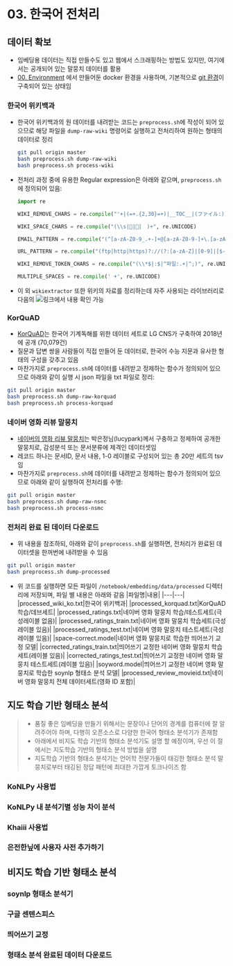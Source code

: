 # 03. 한국어 전처리

## 데이터 확보

- 임베딩용 데이터는 직접 만들수도 있고 웹에서 스크래핑하는 방법도 있지만, 여기에서는 공개되어 있는 말뭉치 데이터를 활용
- [00. Environment](00.%20Environment.md) 에서 만들어둔 docker 환경을 사용하며, 기본적으로 [git 환경](https://github.com/ratsgo/embedding.git)이 구축되어 있는 상태임

### 한국어 위키백과

- 한국어 위키백과의 원 데이터를 내려받는 코드는 `preprocess.sh`에 작성이 되어 있으므로 해당 파일을 `dump-raw-wiki` 명령어로 실행하고 전처리하여 원하는 형태의 데이터로 정리 

  ```bash
  git pull origin master
  bash preprocess.sh dump-raw-wiki
  bash preprocess.sh process-wiki
  ```

- 전처리 과정 중에 유용한 Regular expression은 아래와 같으며, `preprocess.sh`에 정의되어 있음:

  ```python
  import re
  
  WIKI_REMOVE_CHARS = re.compile("'+|(=+.{2,30}=+)|__TOC__|(ファイル:).+|:(en|de|it|fr|es|kr|zh|no|fi):|\n", re.UNICODE)
  
  WIKI_SPACE_CHARS = re.compile("(\\s|゙|゚|　)+", re.UNICODE)
  
  EMAIL_PATTERN = re.compile("(^[a-zA-Z0-9_.+-]+@[a-zA-Z0-9-]+\.[a-zA-Z0-9-.]+$)", re.UNICODE)
  
  URL_PATTERN = re.compile("(ftp|http|https)?://(?:[a-zA-Z]|[0-9]|[$-_@.&+]|[!*\(\),]|(?:%[0-9a-fA-F][0-9a-fA-F]))+", re.UNICODE)
  
  WIKI_REMOVE_TOKEN_CHARS = re.compile("(\\*$|:$|^파일:.+|^;)", re.UNICODE)
  
  MULTIPLE_SPACES = re.compile(' +', re.UNICODE)
  ```

- 이 외 `wikiextractor` 또한 위키의 자료를 정리하는데 자주 사용되는 라이브러리로 다음의 ![링크](https://github.com/attardi/wikiextractor)에서 내용 확인 가능 

### KorQuAD
- [KorQuAD](https://korquad.gihub.io)는 한국어 기계독해를 위한 데이터 세트로 LG CNS가 구축하여 2018년에 공개 (70,079건)
- 질문과 답변 쌍을 사람들이 직접 만들어 둔 데이터로, 한국어 수능 지문과 유사한 형태의 구성을 갖추고 있음
- 마찬가지로 `preprocess.sh`에 데이터를 내려받고 정제하는 함수가 정의되어 있으므로 아래와 같이 실행 시 json 파일을 txt 파일로 정리:
```bash
git pull origin master
bash preprocess.sh dump-raw-korquad
bash preprocess.sh process-korquad
```

### 네이버 영화 리뷰 말뭉치
- [네이버의 영화 리뷰 말뭉치](https://github.com/e9t/nsmc)는 박은정님(lucypark)께서 구충하고 정제하여 공개한 말뭉치로, 감성분석 또는 문서분류에 제격인 데이터셋임
- 레코드 하나는 문서ID, 문서 내용, 1-0 레이블로 구성되어 있는 총 20만 세트의 tsv임
- 마찬가지로 `preprocess.sh`에 데이터를 내려받고 정제하는 함수가 정의되어 있으므로 아래와 같이 실행하여 전처리를 수행:
```bash
git pull origin master
bash preprocess.sh dump-raw-nsmc
bash preprocess.sh process-nsmc
```

### 전처리 완료 된 데이터 다운로드
- 위 내용을 참조하되, 아래와 같이 `preprocess.sh`를 실행하면, 전처리가 완료된 데이터셋을 한꺼번에 내려받을 수 있음
```bash
git pull origin master
bash preprocess.sh dump-processed
```
- 위 코드를 실행하면 모든 파일이 `/notebook/embedding/data/processed` 디렉터리에 저장되며, 파일 별 내용은 아래와 같음
  |파일명|내용|
  |---|---|
  |processed_wiki_ko.txt|한국어 위키백과|
  |processed_korquad.txt|KorQuAD 학습/데브세트|
  |processed_ratings.txt|네이버 영화 말뭉치 학습/테스트세트(극성레이블 없음)|
  |processed_ratings_train.txt|네이버 영화 말뭉치 학습세트(극성레이블 있음)|
  |processed_ratings_test.txt|네이버 영화 말뭉치 테스트세트(극성레이블 있음)|
  |space-correct.model|네이버 영화 말뭉치로 학습한 띄어쓰기 교정 모델|
  |corrected_ratings_train.txt|띄어쓰기 교정한 네이버 영화 말뭉치 학습세트(레이블 있음)|
  |corrected_ratings_test.txt|띄어쓰기 교정한 네이버 영화 말뭉치 테스트세트(레이블 있음)|
  |soyword.model|띄어쓰기 교정한 네이버 영화 말뭉치로 학습한 soynlp 형태소 분석 모델|
  |processed_review_movieid.txt|네이버 영화 말뭉치 전체 데이터세트(영화 ID 포함)|


##  지도 학습 기반 형태소 분석
> - 품질 좋은 임베딩을 만들기 위해서는 문장이나 단어의 경계를 컴퓨터에 잘 알려주어야 하며, 다행히 오픈소스로 다양한 한국어 형태소 분석기가 존재함
> - 아래에서 비지도 학습 기반의 형태소 분석기도 설명 할 예정이며, 우선 이 절에서는 지도학습 기반의 형태소 분석 방법을 설명
> - 지도학습 기반의 형태소 분석기는 언어학 전문가들이 태깅한 형태소 분석 말뭉치로부터 태깅된 정답 패턴에 최대한 가깝게 토크나이즈 함

### KoNLPy 사용법

### KoNLPy 내 분석기별 성능 차이 분석

### Khaiii 사용법

### 은전한닢에 사용자 사전 추가하기



## 비지도 학습 기반 형태소 분석

### soynlp 형태소 분석기

### 구글 센텐스피스

### 띄어쓰기 교정

### 형태소 분석 완료된 데이터 다운로드
